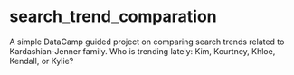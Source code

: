 # search_trend_comparation
A simple DataCamp guided project on comparing search trends related to Kardashian-Jenner family. Who is trending lately: Kim, Kourtney, Khloe, Kendall, or Kylie?
